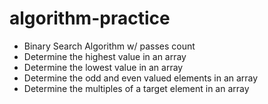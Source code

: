 # algorithm-practice
- Binary Search Algorithm w/ passes count
- Determine the highest value in an array
- Determine the lowest value in an array
- Determine the odd and even valued elements in an array
- Determine the multiples of a target element in an array
